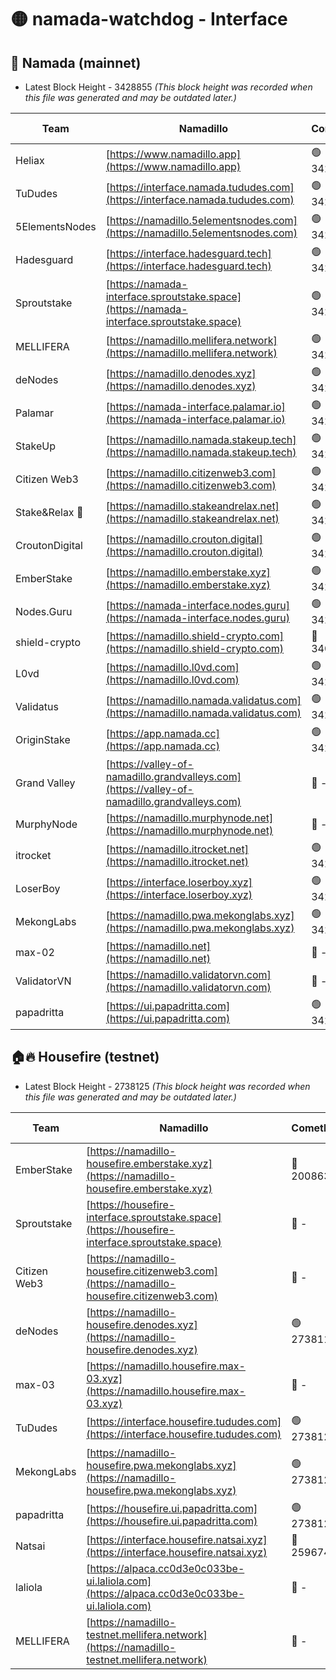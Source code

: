 # 🟡 namada-watchdog - Interface

## 🚀 Namada (mainnet)
- Latest Block Height - 3428855 *(This block height was recorded when this file was generated and may be outdated later.)*

| Team | Namadillo | CometBFT | Indexer | MASP Indexer |
|-|-|-|-|-|
| Heliax | [https://www.namadillo.app](https://www.namadillo.app) | 🟢 3428812 | 🟢 3428812 | 🟢 3428812 |
| TuDudes | [https://interface.namada.tududes.com](https://interface.namada.tududes.com) | 🟢 3428809 | 🟢 3428809 | 🟢 3428808 |
| 5ElementsNodes | [https://namadillo.5elementsnodes.com](https://namadillo.5elementsnodes.com) | 🟢 3428813 | 🔴 - | 🔴 - |
| Hadesguard | [https://interface.hadesguard.tech](https://interface.hadesguard.tech) | 🟢 3428818 | 🟢 3428817 | 🟢 3428817 |
| Sproutstake | [https://namada-interface.sproutstake.space](https://namada-interface.sproutstake.space) | 🟢 3428818 | 🟢 3428818 | 🟢 3428818 |
| MELLIFERA | [https://namadillo.mellifera.network](https://namadillo.mellifera.network) | 🟢 3428819 | 🟢 3428819 | 🟢 3428818 |
| deNodes | [https://namadillo.denodes.xyz](https://namadillo.denodes.xyz) | 🟢 3428820 | 🟢 3428820 | 🟢 3428820 |
| Palamar | [https://namada-interface.palamar.io](https://namada-interface.palamar.io) | 🟢 3428820 | 🟢 3428820 | 🟢 3428821 |
| StakeUp | [https://namadillo.namada.stakeup.tech](https://namadillo.namada.stakeup.tech) | 🟢 3428821 | 🟢 3428821 | 🟢 3428821 |
| Citizen Web3 | [https://namadillo.citizenweb3.com](https://namadillo.citizenweb3.com) | 🟢 3428822 | 🟢 3428821 | 🟢 3428822 |
| Stake&Relax 🦥 | [https://namadillo.stakeandrelax.net](https://namadillo.stakeandrelax.net) | 🟢 3428822 | 🟢 3428822 | 🟢 3428822 |
| CroutonDigital | [https://namadillo.crouton.digital](https://namadillo.crouton.digital) | 🟢 3428823 | 🟢 3428823 | 🟢 3428823 |
| EmberStake | [https://namadillo.emberstake.xyz](https://namadillo.emberstake.xyz) | 🟢 3428824 | 🟢 3428824 | 🟢 3428824 |
| Nodes.Guru | [https://namada-interface.nodes.guru](https://namada-interface.nodes.guru) | 🟢 3428824 | 🟢 3428824 | 🟢 3428824 |
| shield-crypto | [https://namadillo.shield-crypto.com](https://namadillo.shield-crypto.com) | 🔴 3407957 | 🔴 - | 🔴 - |
| L0vd | [https://namadillo.l0vd.com](https://namadillo.l0vd.com) | 🟢 3428830 | 🟢 3428830 | 🟢 3428831 |
| Validatus | [https://namadillo.namada.validatus.com](https://namadillo.namada.validatus.com) | 🟢 3428831 | 🟢 3428831 | 🟢 3428831 |
| OriginStake | [https://app.namada.cc](https://app.namada.cc) | 🟢 3428832 | 🟢 3428824 | 🟢 3428824 |
| Grand Valley | [https://valley-of-namadillo.grandvalleys.com](https://valley-of-namadillo.grandvalleys.com) | 🔴 - | 🔴 - | 🔴 - |
| MurphyNode | [https://namadillo.murphynode.net](https://namadillo.murphynode.net) | 🔴 - | 🔴 - | 🔴 - |
| itrocket | [https://namadillo.itrocket.net](https://namadillo.itrocket.net) | 🟢 3428850 | 🟢 3428849 | 🟢 3428849 |
| LoserBoy | [https://interface.loserboy.xyz](https://interface.loserboy.xyz) | 🟢 3428850 | 🟢 3428850 | 🟢 3428850 |
| MekongLabs | [https://namadillo.pwa.mekonglabs.xyz](https://namadillo.pwa.mekonglabs.xyz) | 🟢 3428851 | 🟢 3428851 | 🟢 3428851 |
| max-02 | [https://namadillo.net](https://namadillo.net) | 🔴 - | 🔴 - | 🔴 - |
| ValidatorVN | [https://namadillo.validatorvn.com](https://namadillo.validatorvn.com) | 🔴 - | 🔴 - | 🔴 - |
| papadritta | [https://ui.papadritta.com](https://ui.papadritta.com) | 🟢 3428855 | 🟢 3428855 | 🔴 - |

## 🏠🔥 Housefire (testnet)
- Latest Block Height - 2738125 *(This block height was recorded when this file was generated and may be outdated later.)*

| Team | Namadillo | CometBFT | Indexer | MASP Indexer |
|-|-|-|-|-|
| EmberStake | [https://namadillo-housefire.emberstake.xyz](https://namadillo-housefire.emberstake.xyz) | 🔴 2008636 | 🔴 - | 🔴 - |
| Sproutstake | [https://housefire-interface.sproutstake.space](https://housefire-interface.sproutstake.space) | 🔴 - | 🔴 - | 🔴 - |
| Citizen Web3 | [https://namadillo-housefire.citizenweb3.com](https://namadillo-housefire.citizenweb3.com) | 🔴 - | 🔴 - | 🔴 - |
| deNodes | [https://namadillo-housefire.denodes.xyz](https://namadillo-housefire.denodes.xyz) | 🟢 2738116 | 🟢 2738116 | 🟢 2738116 |
| max-03 | [https://namadillo.housefire.max-03.xyz](https://namadillo.housefire.max-03.xyz) | 🔴 - | 🔴 - | 🔴 - |
| TuDudes | [https://interface.housefire.tududes.com](https://interface.housefire.tududes.com) | 🟢 2738125 | 🟢 2738125 | 🟢 2738124 |
| MekongLabs | [https://namadillo-housefire.pwa.mekonglabs.xyz](https://namadillo-housefire.pwa.mekonglabs.xyz) | 🟢 2738125 | 🟢 2738125 | 🟢 2738125 |
| papadritta | [https://housefire.ui.papadritta.com](https://housefire.ui.papadritta.com) | 🟢 2738125 | 🟢 2738125 | 🟢 2738125 |
| Natsai | [https://interface.housefire.natsai.xyz](https://interface.housefire.natsai.xyz) | 🔴 2596741 | 🔴 2596741 | 🔴 2596741 |
| laliola | [https://alpaca.cc0d3e0c033be-ui.laliola.com](https://alpaca.cc0d3e0c033be-ui.laliola.com) | 🔴 - | 🔴 - | 🔴 - |
| MELLIFERA | [https://namadillo-testnet.mellifera.network](https://namadillo-testnet.mellifera.network) | 🔴 - | 🟢 2738129 | 🔴 2607259 |

